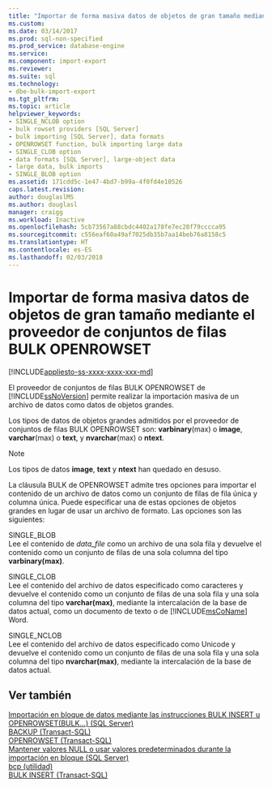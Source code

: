 ```yaml
---
title: "Importar de forma masiva datos de objetos de gran tamaño mediante el proveedor de conjuntos de filas BULK OPENROWSET | Microsoft Docs"
ms.custom: 
ms.date: 03/14/2017
ms.prod: sql-non-specified
ms.prod_service: database-engine
ms.service: 
ms.component: import-export
ms.reviewer: 
ms.suite: sql
ms.technology:
- dbe-bulk-import-export
ms.tgt_pltfrm: 
ms.topic: article
helpviewer_keywords:
- SINGLE_NCLOB option
- bulk rowset providers [SQL Server]
- bulk importing [SQL Server], data formats
- OPENROWSET function, bulk importing large data
- SINGLE_CLOB option
- data formats [SQL Server], large-object data
- large data, bulk imports
- SINGLE_BLOB option
ms.assetid: 171cdd5c-1e47-4bd7-b99a-4f0fd4e10526
caps.latest.revision: 
author: douglaslMS
ms.author: douglasl
manager: craigg
ms.workload: Inactive
ms.openlocfilehash: 5cb73567a88cbdc4402a178fe7ec28f79cccca95
ms.sourcegitcommit: c556eaf60a49af7025db35b7aa14beb76a8158c5
ms.translationtype: HT
ms.contentlocale: es-ES
ms.lasthandoff: 02/03/2018
---
```

# <a name="bulk-import-large-object-data-with-openrowset-bulk-rowset-provider"></a>Importar de forma masiva datos de objetos de gran tamaño mediante el proveedor de conjuntos de filas BULK OPENROWSET
[!INCLUDE[appliesto-ss-xxxx-xxxx-xxx-md](../../includes/appliesto-ss-xxxx-xxxx-xxx-md.md)]

  El proveedor de conjuntos de filas BULK OPENROWSET de [!INCLUDE[ssNoVersion](../../includes/ssnoversion-md.md)] permite realizar la importación masiva de un archivo de datos como datos de objetos grandes.  
  
 Los tipos de datos de objetos grandes admitidos por el proveedor de conjuntos de filas BULK OPENROWSET son: **varbinary**(max) o **image**, **varchar**(max) o **text**, y **nvarchar**(max) o **ntext**.  
  
> [!NOTE]  
>  Los tipos de datos **image**, **text** y **ntext** han quedado en desuso.  
  
 La cláusula BULK de OPENROWSET admite tres opciones para importar el contenido de un archivo de datos como un conjunto de filas de fila única y columna única. Puede especificar una de estas opciones de objetos grandes en lugar de usar un archivo de formato. Las opciones son las siguientes:  
  
 SINGLE_BLOB  
 Lee el contenido de *data_file* como un archivo de una sola fila y devuelve el contenido como un conjunto de filas de una sola columna del tipo **varbinary(max)**.  
  
 SINGLE_CLOB  
 Lee el contenido del archivo de datos especificado como caracteres y devuelve el contenido como un conjunto de filas de una sola fila y una sola columna del tipo **varchar(max)**, mediante la intercalación de la base de datos actual, como un documento de texto o de [!INCLUDE[msCoName](../../includes/msconame-md.md)] Word.  
  
 SINGLE_NCLOB  
 Lee el contenido del archivo de datos especificado como Unicode y devuelve el contenido como un conjunto de filas de una sola fila y una sola columna del tipo **nvarchar(max)**, mediante la intercalación de la base de datos actual.  
  
## <a name="see-also"></a>Ver también  
 [Importación en bloque de datos mediante las instrucciones BULK INSERT u OPENROWSET&#40;BULK...&#41; &#40;SQL Server&#41;](../../relational-databases/import-export/import-bulk-data-by-using-bulk-insert-or-openrowset-bulk-sql-server.md)   
 [BACKUP &#40;Transact-SQL&#41;](../../t-sql/statements/backup-transact-sql.md)   
 [OPENROWSET &#40;Transact-SQL&#41;](../../t-sql/functions/openrowset-transact-sql.md)   
 [Mantener valores NULL o usar valores predeterminados durante la importación en bloque &#40;SQL Server&#41;](../../relational-databases/import-export/keep-nulls-or-use-default-values-during-bulk-import-sql-server.md)   
 [bcp (utilidad)](../../tools/bcp-utility.md)   
 [BULK INSERT &#40;Transact-SQL&#41;](../../t-sql/statements/bulk-insert-transact-sql.md)  
  
  
